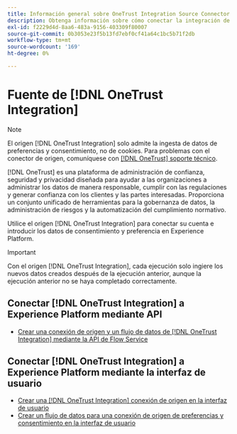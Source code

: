 ```yaml
---
title: Información general sobre OneTrust Integration Source Connector
description: Obtenga información sobre cómo conectar la integración de OneTrust a Adobe Experience Platform mediante API o la interfaz de usuario.
exl-id: f2229d4d-8aa6-483a-9156-403309f80007
source-git-commit: 0b3053e23f5b13fd7ebf0cf41a64c1bc5b71f2db
workflow-type: tm+mt
source-wordcount: '169'
ht-degree: 0%

---
```


# Fuente de [!DNL OneTrust Integration] 

>[!NOTE]
>
>El origen [!DNL OneTrust Integration] solo admite la ingesta de datos de preferencias y consentimiento, no de cookies. Para problemas con el conector de origen, comuníquese con [[!DNL OneTrust] soporte técnico](https://support.onetrust.com).

[!DNL OneTrust] es una plataforma de administración de confianza, seguridad y privacidad diseñada para ayudar a las organizaciones a administrar los datos de manera responsable, cumplir con las regulaciones y generar confianza con los clientes y las partes interesadas. Proporciona un conjunto unificado de herramientas para la gobernanza de datos, la administración de riesgos y la automatización del cumplimiento normativo.

Utilice el origen [!DNL OneTrust Integration] para conectar su cuenta e introducir los datos de consentimiento y preferencia en Experience Platform.

>[!IMPORTANT]
>
>Con el origen [!DNL OneTrust Integration], cada ejecución solo ingiere los nuevos datos creados después de la ejecución anterior, aunque la ejecución anterior no se haya completado correctamente.

## Conectar [!DNL OneTrust Integration] a Experience Platform mediante API

- [Crear una conexión de origen y un flujo de datos de  [!DNL OneTrust Integration] mediante la API de Flow Service](../../tutorials/api/create/consent-and-preferences/onetrust.md)

## Conectar [!DNL OneTrust Integration] a Experience Platform mediante la interfaz de usuario

- [Crear una  [!DNL OneTrust Integration] conexión de origen en la interfaz de usuario](../../tutorials/ui/create/consent-and-preferences/onetrust.md)
- [Crear un flujo de datos para una conexión de origen de preferencias y consentimiento en la interfaz de usuario](../../tutorials/ui/dataflow/consent-and-preferences.md)
